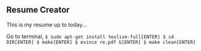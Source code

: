 ## Resume Creator
This is my resume up to today...

Go to terminal,
``
$ sudo apt-get install texlive-full[ENTER]
$ cd DIR[ENTER]
$ make[ENTER]
$ evince re.pdf &[ENTER]
$ make clean[ENTER]
``

